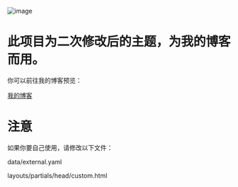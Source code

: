 ![image](https://user-images.githubusercontent.com/5889006/190859441-141b5f81-8483-40d2-bd96-ebf85616a46d.png)

# 此项目为二次修改后的主题，为我的博客而用。

你可以前往我的博客预览：

[我的博客](https://blog.sakurasen.cn)

# 注意

如果你要自己使用，请修改以下文件：

data/external.yaml

layouts/partials/head/custom.html

